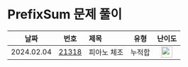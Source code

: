 # PrefixSum 문제 풀이

|    날짜    |                      번호                       | 제목                              |       유형       |                                       난이도                                       |
| :--------: | :---------------------------------------------: | :-------------------------------- | :--------------: | :--------------------------------------------------------------------------------: |
| 2024.02.04 | [21318](https://www.acmicpc.net/problem/21318)  | 피아노 체조                        |      누적합      | <img height="25px" width="25px" src="https://static.solved.ac/tier_small/10.svg"/>  |
